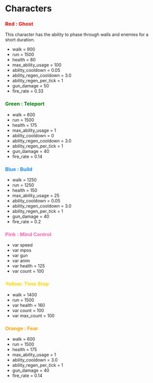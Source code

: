 <h1>Characters</h1>
<h3 style="color:red"> Red : Ghost</h3>
This character has the ability to phase through walls and enemies for a short duration.

- walk = 900
- run = 1500
- health = 80
- max_ability_usage = 100
- ability_cooldown = 0.05
- ability_regen_cooldown = 3.0
- ability_regen_per_tick = 1
- gun_damage = 50
- fire_rate = 0.33


<h3 style="color:Green"> Green : Teleport</h3>

- walk = 600
- run = 1500
- health = 175
- max_ability_usage = 1
- ability_cooldown = 0
- ability_regen_cooldown = 3.0
- ability_regen_per_tick = 1
- gun_damage = 40
- fire_rate = 0.14



<h3 style="color:DodgerBlue "> Blue : Build</h3>

- walk = 1250
- run = 1250
- health = 150
- max_ability_usage = 25
- ability_cooldown = 0.05
- ability_regen_cooldown = 3.0
- ability_regen_per_tick = 1
- gun_damage = 40
- fire_rate = 0.2

<h3 style="color:HotPink"> Pink : Mind Control</h3>

- var speed
- var mpos
- var gun
- var anim
- var health = 125
- var count = 100

<h3 style="color:Gold"> Yellow: Time Stop</h3>
    
- walk = 1400
- run = 1500
- var health = 160
- var count = 100
- var max_count = 100 

<h3 style="color:Orange"> Orange : Fear</h3>

- walk = 600
- run = 1500
- health = 175
- max_ability_usage = 1 
- ability_cooldown = 3.0
- ability_regen_per_tick = 1
- gun_damage = 40
- fire_rate = 0.14